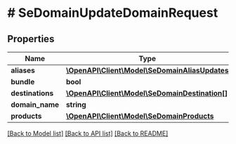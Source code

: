 # # SeDomainUpdateDomainRequest

## Properties

Name | Type | Description | Notes
------------ | ------------- | ------------- | -------------
**aliases** | [**\OpenAPI\Client\Model\SeDomainAliasUpdates**](SeDomainAliasUpdates.md) |  | [optional]
**bundle** | **bool** |  | [optional]
**destinations** | [**\OpenAPI\Client\Model\SeDomainDestination[]**](SeDomainDestination.md) |  | [optional]
**domain_name** | **string** |  | [optional]
**products** | [**\OpenAPI\Client\Model\SeDomainProducts**](SeDomainProducts.md) |  | [optional]

[[Back to Model list]](../../README.md#models) [[Back to API list]](../../README.md#endpoints) [[Back to README]](../../README.md)
